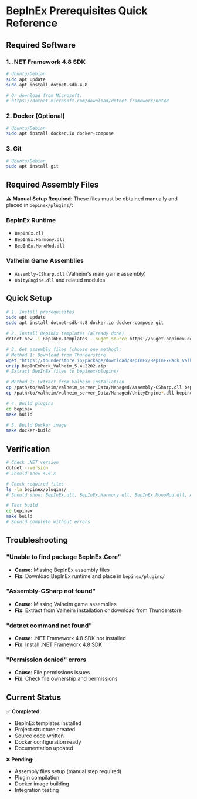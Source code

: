 # BepInEx Prerequisites Quick Reference

## Required Software

### 1. .NET Framework 4.8 SDK
```bash
# Ubuntu/Debian
sudo apt update
sudo apt install dotnet-sdk-4.8

# Or download from Microsoft:
# https://dotnet.microsoft.com/download/dotnet-framework/net48
```

### 2. Docker (Optional)
```bash
# Ubuntu/Debian
sudo apt install docker.io docker-compose
```

### 3. Git
```bash
# Ubuntu/Debian
sudo apt install git
```

## Required Assembly Files

**⚠️ Manual Setup Required**: These files must be obtained manually and placed in `bepinex/plugins/`:

### BepInEx Runtime
- `BepInEx.dll`
- `BepInEx.Harmony.dll` 
- `BepInEx.MonoMod.dll`

### Valheim Game Assemblies
- `Assembly-CSharp.dll` (Valheim's main game assembly)
- `UnityEngine.dll` and related modules

## Quick Setup

```bash
# 1. Install prerequisites
sudo apt update
sudo apt install dotnet-sdk-4.8 docker.io docker-compose git

# 2. Install BepInEx templates (already done)
dotnet new -i BepInEx.Templates --nuget-source https://nuget.bepinex.dev/v3/index.json

# 3. Get assembly files (choose one method):
# Method 1: Download from Thunderstore
wget "https://thunderstore.io/package/download/BepInEx/BepInExPack_Valheim/5.4.2202/"
unzip BepInExPack_Valheim_5.4.2202.zip
# Extract BepInEx files to bepinex/plugins/

# Method 2: Extract from Valheim installation
cp /path/to/valheim/valheim_server_Data/Managed/Assembly-CSharp.dll bepinex/plugins/
cp /path/to/valheim/valheim_server_Data/Managed/UnityEngine*.dll bepinex/plugins/

# 4. Build plugins
cd bepinex
make build

# 5. Build Docker image
make docker-build
```

## Verification

```bash
# Check .NET version
dotnet --version
# Should show 4.8.x

# Check required files
ls -la bepinex/plugins/
# Should show: BepInEx.dll, BepInEx.Harmony.dll, BepInEx.MonoMod.dll, Assembly-CSharp.dll, UnityEngine.dll

# Test build
cd bepinex
make build
# Should complete without errors
```

## Troubleshooting

### "Unable to find package BepInEx.Core"
- **Cause**: Missing BepInEx assembly files
- **Fix**: Download BepInEx runtime and place in `bepinex/plugins/`

### "Assembly-CSharp not found"
- **Cause**: Missing Valheim game assemblies
- **Fix**: Extract from Valheim installation or download from Thunderstore

### "dotnet command not found"
- **Cause**: .NET Framework 4.8 SDK not installed
- **Fix**: Install .NET Framework 4.8 SDK

### "Permission denied" errors
- **Cause**: File permissions issues
- **Fix**: Check file ownership and permissions

## Current Status

✅ **Completed:**
- BepInEx templates installed
- Project structure created
- Source code written
- Docker configuration ready
- Documentation updated

❌ **Pending:**
- Assembly files setup (manual step required)
- Plugin compilation
- Docker image building
- Integration testing
